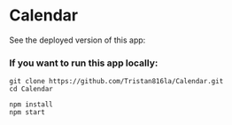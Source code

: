 # Calendar
See the deployed version of this app: 

### If you want to run this app locally:
```
git clone https://github.com/Tristan816la/Calendar.git
cd Calendar

npm install
npm start
```
